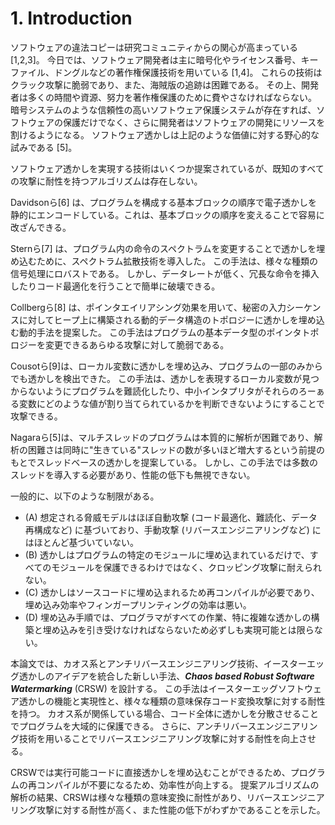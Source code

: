 # 1. Introduction

ソフトウェアの違法コピーは研究コミュニティからの関心が高まっている [1,2,3]。
今日では、ソフトウェア開発者は主に暗号化やライセンス番号、キーファイル、ドングルなどの著作権保護技術を用いている [1,4]。
これらの技術はクラック攻撃に脆弱であり、また、海賊版の追跡は困難である。
その上、開発者は多くの時間や資源、努力を著作権保護のために費やさなければならない。
暗号システムのような信頼性の高いソフトウェア保護システムが存在すれば、ソフトウェアの保護だけでなく、さらに開発者はソフトウェアの開発にリソースを割けるようになる。
ソフトウェア透かしは上記のような価値に対する野心的な試みである [5]。

ソフトウェア透かしを実現する技術はいくつか提案されているが、既知のすべての攻撃に耐性を持つアルゴリズムは存在しない。

Davidsonら[6] は、プログラムを構成する基本ブロックの順序で電子透かしを静的にエンコードしている。これは、基本ブロックの順序を変えることで容易に改ざんできる。

Sternら[7] は、プログラム内の命令のスペクトラムを変更することで透かしを埋め込むために、スペクトラム拡散技術を導入した。
この手法は、様々な種類の信号処理にロバストである。
しかし、データレートが低く、冗長な命令を挿入したりコード最適化を行うことで簡単に破壊できる。

Collbergら[8] は、ポインタエイリアシング効果を用いて、秘密の入力シーケンスに対してヒープ上に構築される動的データ構造のトポロジーに透かしを埋め込む動的手法を提案した。
この手法はプログラムの基本データ型のポインタトポロジーを変更できるあらゆる攻撃に対して脆弱である。

Cousotら[9]は、ローカル変数に透かしを埋め込み、プログラムの一部のみからでも透かしを検出できた。
この手法は、透かしを表現するローカル変数が見つからないようにプログラムを難読化したり、中小インタプリタがそれらのろーぁる変数にどのような値が割り当てられているかを判断できないようにすることで攻撃できる。

Nagaraら[5]は、マルチスレッドのプログラムは本質的に解析が困難であり、解析の困難さは同時に"生きている"スレッドの数が多いほど増大するという前提のもとでスレッドベースの透かしを提案している。
しかし、この手法では多数のスレッドを導入する必要があり、性能の低下も無視できない。

一般的に、以下のような制限がある。

- (A) 想定される脅威モデルはほぼ自動攻撃 (コード最適化、難読化、データ再構成など) に基づいており、手動攻撃 (リバースエンジニアリングなど) にはほとんど基づいていない。
- (B) 透かしはプログラムの特定のモジュールに埋め込まれているだけで、すべてのモジュールを保護できるわけではなく、クロッピング攻撃に耐えられない。
- (C) 透かしはソースコードに埋め込まれるため再コンパイルが必要であり、埋め込み効率やフィンガープリンティングの効率は悪い。
- (D) 埋め込み手順では、プログラマがすべての作業、特に複雑な透かしの構築と埋め込みを引き受けなければならないため必ずしも実現可能とは限らない。

本論文では、カオス系とアンチリバースエンジニアリング技術、イースターエッグ透かしのアイデアを統合した新しい手法、***Chaos based Robust Software Watermarking*** (CRSW) を設計する。
この手法はイースターエッグソフトウェア透かしの機能と実現性と、様々な種類の意味保存コード変換攻撃に対する耐性を持つ。
カオス系が関係している場合、コード全体に透かしを分散させることでプログラムを大域的に保護できる。
さらに、アンチリバースエンジニアリング技術を用いることでリバースエンジニアリング攻撃に対する耐性を向上させる。

CRSWでは実行可能コードに直接透かしを埋め込むことができるため、プログラムの再コンパイルが不要になるため、効率性が向上する。
提案アルゴリズムの解析の結果、CRSWは様々な種類の意味変換に耐性があり、リバースエンジニアリング攻撃に対する耐性が高く、また性能の低下がわずかであることを示した。
